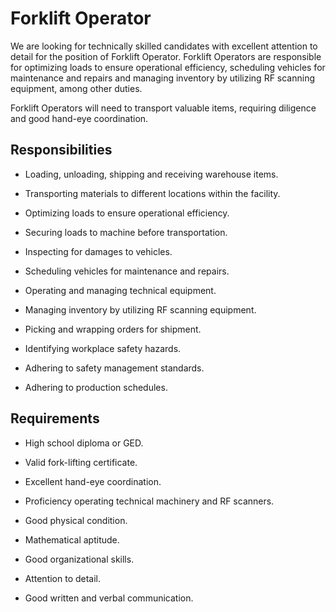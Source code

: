 # Forklift Operator

We are looking for technically skilled candidates with excellent attention to detail for the position of Forklift Operator. Forklift Operators are responsible for optimizing loads to ensure operational efficiency, scheduling vehicles for maintenance and repairs and managing inventory by utilizing RF scanning equipment, among other duties.

Forklift Operators will need to transport valuable items, requiring diligence and good hand-eye coordination.

## Responsibilities

* Loading, unloading, shipping and receiving warehouse items.

* Transporting materials to different locations within the facility.

* Optimizing loads to ensure operational efficiency.

* Securing loads to machine before transportation.

* Inspecting for damages to vehicles.

* Scheduling vehicles for maintenance and repairs.

* Operating and managing technical equipment.

* Managing inventory by utilizing RF scanning equipment.

* Picking and wrapping orders for shipment.

* Identifying workplace safety hazards.

* Adhering to safety management standards.

* Adhering to production schedules.

## Requirements

* High school diploma or GED.

* Valid fork-lifting certificate.

* Excellent hand-eye coordination.

* Proficiency operating technical machinery and RF scanners.

* Good physical condition.

* Mathematical aptitude.

* Good organizational skills.

* Attention to detail.

* Good written and verbal communication.

